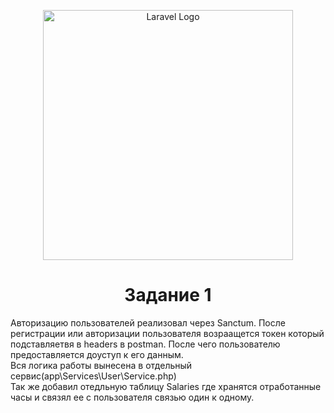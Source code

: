 <p align="center"><a href="https://laravel.com" target="_blank"><img src="https://raw.githubusercontent.com/laravel/art/master/logo-lockup/5%20SVG/2%20CMYK/1%20Full%20Color/laravel-logolockup-cmyk-red.svg" width="400" alt="Laravel Logo"></a></p>

<h1 align="center">Задание 1</h1>

<p>Авторизацию пользователей реализовал через Sanctum. 
    После регистрации или авторизации пользователя возраащется токен который подставляетвя в headers в postman. 
    После чего пользователю предоставляется доуступ к его данным. <br>
    Вся логика работы вынесена в отдельный сервис(app\Services\User\Service.php) <br>
    Так же добавил отедльную таблицу Salaries где хранятся отработанные часы и связял ее с пользователя связью один к одному.
</p>

